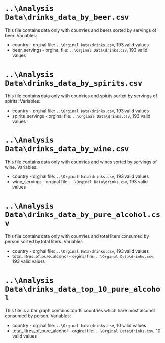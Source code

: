 # `..\Analysis Data\drinks_data_by_beer.csv`
This file contains data only with countries and beers sorted by servings of beer.
Variables:
* country - orginal file: `..\Orginal Data\drinks.csv`, 193 valid values
* beer_servings - orginal file: `..\Orginal Data\drinks.csv`, 193 valid values


# `..\Analysis Data\drinks_data_by_spirits.csv`
This file contains data only with countries and spirits sorted by servings of spirits.
Variables:
* country - orginal file: `..\Orginal Data\drinks.csv`, 193 valid values
* spirits_servings - orginal file: `..\Orginal Data\drinks.csv`, 193 valid values


# `..\Analysis Data\drinks_data_by_wine.csv`
This file contains data only with countries and wines sorted by servings of wine.
Variables:
* country - orginal file: `..\Orginal Data\drinks.csv`, 193 valid values
* wine_servings - orginal file: `..\Orginal Data\drinks.csv`, 193 valid values


# `..\Analysis Data\drinks_data_by_pure_alcohol.csv`
This file contains data only with countries and total liters consumed by person sorted by total liters.
Variables:
* country - orginal file: `..\Orginal Data\drinks.csv`, 193 valid values
* total_litres_of_pure_alcohol - orginal file: `..\Orginal Data\drinks.csv`, 193 valid values


# `..\Analysis Data\drinks_data_top_10_pure_alcohol`
This file is a bar graph contains top 10 countries which have most alcohol consumed by person.
Variables:
* country - orginal file: `..\Orginal Data\drinks.csv`, 10 valid values
* total_litres_of_pure_alcohol - orginal file: `..\Orginal Data\drinks.csv`, 10 valid values